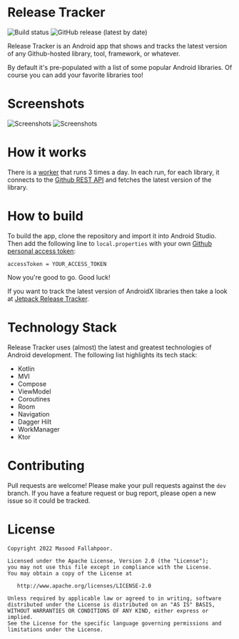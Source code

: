 # Release Tracker
![Build status](https://github.com/masoodfallahpoor/ReleaseTracker/actions/workflows/build.yml/badge.svg?branch=dev)
![GitHub release (latest by date)](https://img.shields.io/github/v/release/masoodfallahpoor/ReleaseTracker?label=Latest%20version)

Release Tracker is an Android app that shows and tracks the latest version of any Github-hosted
library, tool, framework, or whatever.

By default it's pre-populated with a list of some popular Android libraries. Of course you can add
your favorite libraries too!

# Screenshots

![Screenshots](/screenshots/screenshots_1.png?raw=true "Screenshots")
![Screenshots](/screenshots/screenshots_2.png?raw=true "Screenshots")

# How it works
There is a [worker](https://developer.android.com/topic/libraries/architecture/workmanager) that runs 3 times a day. In each run, for each library, it connects to the [Github REST API](https://docs.github.com/en/free-pro-team@latest/rest) and fetches the latest version of the library.

# How to build

To build the app, clone the repository and import it into Android Studio. Then add the following
line to `local.properties` with your
own [Github personal access token](https://github.com/settings/tokens):

`accessToken = YOUR_ACCESS_TOKEN`

Now you're good to go. Good luck!

If you want to track the latest version of AndroidX libraries then take a look
at [Jetpack Release Tracker](https://github.com/lmj0011/jetpack-release-tracker).

# Technology Stack

Release Tracker uses (almost) the latest and greatest technologies of Android development. The
following list highlights its tech stack:

- Kotlin
- MVI
- Compose
- ViewModel
- Coroutines
- Room
- Navigation
- Dagger Hilt
- WorkManager
- Ktor

# Contributing
Pull requests are welcome! Please make your pull requests against the `dev` branch. If you have a
feature request or bug report, please open a new issue so it could be tracked.

License
=======

    Copyright 2022 Masood Fallahpoor.

    Licensed under the Apache License, Version 2.0 (the "License");
    you may not use this file except in compliance with the License.
    You may obtain a copy of the License at

       http://www.apache.org/licenses/LICENSE-2.0

    Unless required by applicable law or agreed to in writing, software
    distributed under the License is distributed on an "AS IS" BASIS,
    WITHOUT WARRANTIES OR CONDITIONS OF ANY KIND, either express or implied.
    See the License for the specific language governing permissions and
    limitations under the License.
